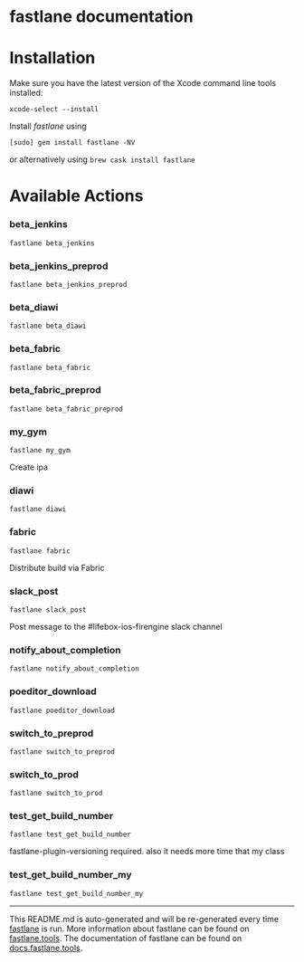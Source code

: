fastlane documentation
================
# Installation

Make sure you have the latest version of the Xcode command line tools installed:

```
xcode-select --install
```

Install _fastlane_ using
```
[sudo] gem install fastlane -NV
```
or alternatively using `brew cask install fastlane`

# Available Actions
### beta_jenkins
```
fastlane beta_jenkins
```

### beta_jenkins_preprod
```
fastlane beta_jenkins_preprod
```

### beta_diawi
```
fastlane beta_diawi
```

### beta_fabric
```
fastlane beta_fabric
```

### beta_fabric_preprod
```
fastlane beta_fabric_preprod
```

### my_gym
```
fastlane my_gym
```
Create ipa
### diawi
```
fastlane diawi
```

### fabric
```
fastlane fabric
```
Distribute build via Fabric
### slack_post
```
fastlane slack_post
```
Post message to the #lifebox-ios-firengine slack channel
### notify_about_completion
```
fastlane notify_about_completion
```

### poeditor_download
```
fastlane poeditor_download
```

### switch_to_preprod
```
fastlane switch_to_preprod
```

### switch_to_prod
```
fastlane switch_to_prod
```

### test_get_build_number
```
fastlane test_get_build_number
```
fastlane-plugin-versioning required. also it needs more time that my class
### test_get_build_number_my
```
fastlane test_get_build_number_my
```


----

This README.md is auto-generated and will be re-generated every time [fastlane](https://fastlane.tools) is run.
More information about fastlane can be found on [fastlane.tools](https://fastlane.tools).
The documentation of fastlane can be found on [docs.fastlane.tools](https://docs.fastlane.tools).
